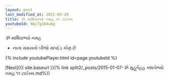 ```yaml
---
layout: post
last_modified_at: 2021-03-29
title: ૐ માથિરાભ્યો નમહ ૧૧ ટાઈમ્સ
youtubeId: 9Aj7gJA4u6g
---
```

 
 
 ૐ માથિરાભ્યો નમહ  
 
 -  નાના સમયનો બીજો માપદંડ કોણ છે 
 
  
 
  
 
 
 
 
 
 


{% include youtubePlayer.html id=page.youtubeId %}
 
[Next]({{ site.baseurl }}{% link  split2/_posts/2015-01-07-ૐ મુહૂર્તહહ ક્શાપેભ્યો નમહ ૧૧ ટાઈમ્સ.md%})
 
